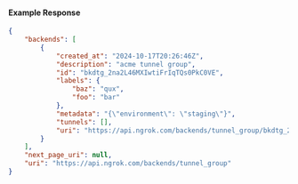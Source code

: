 <!-- Code generated for API Clients. DO NOT EDIT. -->

#### Example Response

```json
{
	"backends": [
		{
			"created_at": "2024-10-17T20:26:46Z",
			"description": "acme tunnel group",
			"id": "bkdtg_2na2L46MXIwtiFrIqTQs0PkC0VE",
			"labels": {
				"baz": "qux",
				"foo": "bar"
			},
			"metadata": "{\"environment\": \"staging\"}",
			"tunnels": [],
			"uri": "https://api.ngrok.com/backends/tunnel_group/bkdtg_2na2L46MXIwtiFrIqTQs0PkC0VE"
		}
	],
	"next_page_uri": null,
	"uri": "https://api.ngrok.com/backends/tunnel_group"
}
```
